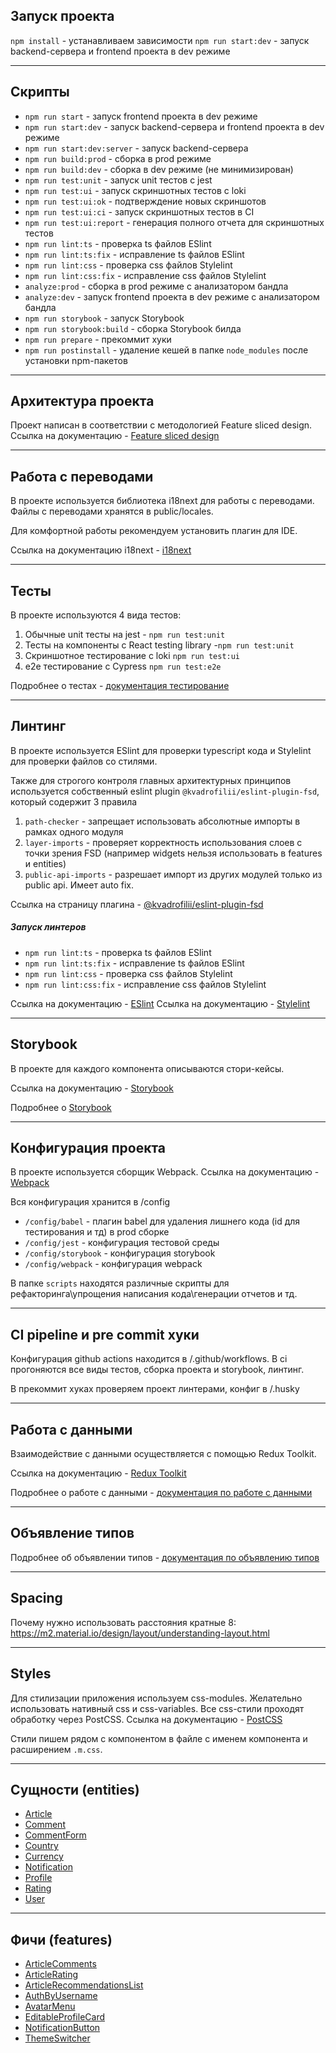## Запуск проекта

`npm install` - устанавливаем зависимости
`npm run start:dev` - запуск backend-сервера и frontend проекта в dev режиме

---

## Скрипты

- `npm run start` - запуск frontend проекта в dev режиме
- `npm run start:dev` - запуск backend-сервера и frontend проекта в dev режиме
- `npm run start:dev:server` - запуск backend-сервера
- `npm run build:prod` - сборка в prod режиме
- `npm run build:dev` - сборка в dev режиме (не минимизирован)
- `npm run test:unit` - запуск unit тестов с jest
- `npm run test:ui` - запуск скриншотных тестов с loki
- `npm run test:ui:ok` - подтверждение новых скриншотов
- `npm run test:ui:ci` - запуск скриншотных тестов в CI
- `npm run test:ui:report` - генерация полного отчета для скриншотных тестов
- `npm run lint:ts` - проверка ts файлов ESlint
- `npm run lint:ts:fix` - исправление ts файлов ESlint
- `npm run lint:css` - проверка css файлов Stylelint
- `npm run lint:css:fix` - исправление css файлов Stylelint
- `analyze:prod` - сборка в prod режиме с анализатором бандла
- `analyze:dev` - запуск frontend проекта в dev режиме с анализатором бандла
- `npm run storybook` - запуск Storybook
- `npm run storybook:build` - сборка Storybook билда
- `npm run prepare` - прекоммит хуки
- `npm run postinstall` - удаление кешей в папке `node_modules` после установки npm-пакетов

---

## Архитектура проекта

Проект написан в соответствии с методологией Feature sliced design.
Ссылка на документацию - [Feature sliced design](https://feature-sliced.design/ru/)

---

## Работа с переводами

В проекте используется библиотека i18next для работы с переводами.
Файлы с переводами хранятся в public/locales.

Для комфортной работы рекомендуем установить плагин для IDE.

Ссылка на документацию i18next - [i18next](https://react.i18next.com/)

---

## Тесты

В проекте используются 4 вида тестов:

1. Обычные unit тесты на jest - `npm run test:unit`
2. Тесты на компоненты с React testing library -`npm run test:unit`
3. Скриншотное тестирование с loki `npm run test:ui`
4. e2e тестирование с Cypress `npm run test:e2e`

Подробнее о тестах - [документация тестирование](/docs/tests.md)

---

## Линтинг

В проекте используется ESlint для проверки typescript кода и Stylelint для проверки файлов со стилями.

Также для строгого контроля главных архитектурных принципов
используется собственный eslint plugin `@kvadrofilii/eslint-plugin-fsd`,
который содержит 3 правила

1. `path-checker` - запрещает использовать абсолютные импорты в рамках одного модуля
2. `layer-imports` - проверяет корректность использования слоев с точки зрения FSD
   (например widgets нельзя использовать в features и entities)
3. `public-api-imports` - разрешает импорт из других модулей только из public api. Имеет auto fix.

Ссылка на страницу плагина - [@kvadrofilii/eslint-plugin-fsd](https://www.npmjs.com/package/@kvadrofilii/eslint-plugin-fsd)

##### Запуск линтеров

- `npm run lint:ts` - проверка ts файлов ESlint
- `npm run lint:ts:fix` - исправление ts файлов ESlint
- `npm run lint:css` - проверка css файлов Stylelint
- `npm run lint:css:fix` - исправление css файлов Stylelint

Ссылка на документацию - [ESlint](https://eslint.org)
Ссылка на документацию - [Stylelint](https://stylelint.io)

---

## Storybook

В проекте для каждого компонента описываются стори-кейсы.

Ссылка на документацию - [Storybook](https://storybook.js.org)

Подробнее о [Storybook](/docs/storybook.md)

---

## Конфигурация проекта

В проекте используется сборщик Webpack.
Ссылка на документацию - [Webpack](https://webpack.js.org)

Вся конфигурация хранится в /config

- `/config/babel` - плагин babel для удаления лишнего кода (id для тестирования и тд) в prod сборке
- `/config/jest` - конфигурация тестовой среды
- `/config/storybook` - конфигурация storybook
- `/config/webpack` - конфигурация webpack

В папке `scripts` находятся различные скрипты для рефакторинга\упрощения написания кода\генерации отчетов и тд.

---

## CI pipeline и pre commit хуки

Конфигурация github actions находится в /.github/workflows.
В ci прогоняются все виды тестов, сборка проекта и storybook, линтинг.

В прекоммит хуках проверяем проект линтерами, конфиг в /.husky

---

## Работа с данными

Взаимодействие с данными осуществляется с помощью Redux Toolkit.

Ссылка на документацию - [Redux Toolkit](https://redux-toolkit.js.org)

Подробнее о работе с данными - [документация по работе с данными](/docs/redux.md)

---

## Объявление типов

Подробнее об объявлении типов - [документация по объявлению типов](/docs/types.md)

---

## Spacing

Почему нужно использовать расстояния кратные 8:
https://m2.material.io/design/layout/understanding-layout.html

---

## Styles

Для стилизации приложения используем css-modules.
Желательно использовать нативный css и css-variables.
Все css-стили проходят обработку через PostCSS.
Ссылка на документацию - [PostCSS](https://postcss.org/)

Стили пишем рядом с компонентом в файле с именем компонента и расширением `.m.css`.

---

## Сущности (entities)

- [Article](/src/entities/Article)
- [Comment](/src/entities/Comment)
- [CommentForm](/src/entities/CommentForm)
- [Country](/src/entities/Country)
- [Currency](/src/entities/Currency)
- [Notification](/src/entities/Notification)
- [Profile](/src/entities/Profile)
- [Rating](/src/entities/Rating)
- [User](/src/entities/User)

---

## Фичи (features)

- [ArticleComments](/src/features/ArticleComments)
- [ArticleRating](/src/features/ArticleRating)
- [ArticleRecommendationsList](/src/features/ArticleRecommendationsList)
- [AuthByUsername](/src/features/AuthByUsername)
- [AvatarMenu](/src/features/AvatarMenu)
- [EditableProfileCard](/src/features/EditableProfileCard)
- [NotificationButton](/src/features/NotificationButton)
- [ThemeSwitcher](/src/features/ThemeSwitcher)
